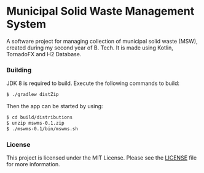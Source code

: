 # Municipal Solid Waste Management System
A software project for managing collection of municipal solid waste (MSW), 
created during my second year of B. Tech. 
It is made using Kotlin, TornadoFX and H2 Database.

### Building
JDK 8 is required to build. 
Execute the following commands to build:
```sh
$ ./gradlew distZip
```
Then the app can be started by using:
```sh
$ cd build/distributions
$ unzip mswms-0.1.zip
$ ./mswms-0.1/bin/mswms.sh
```

### License
This project is licensed under the MIT License. 
Please see the [LICENSE](LICENSE) file for more information.